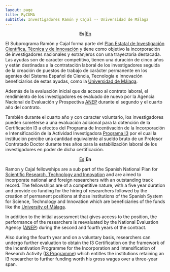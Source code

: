 ```yaml
---
layout: page
title: RyCUMA
subtitle: Investigadores Ramón y Cajal -- Universidad de Málaga 
---
```

<a id="Es"></a>
<center>
<p><b>Es</b>|<a href="#En">En</a></p>
</center>

El Subprograma Ramón y Cajal forma parte del [Plan Estatal de Investigación Científica, Técnica y de Innovación](http://www.idi.mineco.gob.es/portal/site/MICINN/menuitem.7eeac5cd345b4f34f09dfd1001432ea0/?vgnextoid=83b192b9036c2210VgnVCM1000001d04140aRCRD) y tiene como objetivo la incorporación de investigadores nacionales y extranjeros con una trayectoria destacada. Las ayudas son de caracter competitivo, tienen una duración de cinco años y están destinadas a la contratación laboral de los investigadores seguida de la creación de puestos de trabajo de carácter permanente en los agentes del Sistema Español de Ciencia, Tecnología e Innovación beneficiarios de estas ayudas, como la [Universidad de Málaga](http://www.uma.es/).  

Además de la evaluación inicial que da acceso al contrato laboral, el rendimiento de los investigadores es evaluado de nuevo por la Agencia Nacional de Evaluación y Prospectiva [ANEP](http://www.idi.mineco.gob.es/portal/site/MICINN/menuitem.26172fcf4eb029fa6ec7da6901432ea0/?vgnextoid=3d5167b99490f310VgnVCM1000001d04140aRCRD) durante el segundo y el cuarto año del contrato.  

También durante el cuarto año y con caracter voluntario, los investigadores pueden someterse a una evaluación adicional para la obtención de la Certificación I3 a efectos del Programa de Incentivación de la Incorporación e Intensificación de la Actividad Investigadora [Programa I3](http://www.idi.mineco.gob.es/portal/site/MICINN/menuitem.dbc68b34d11ccbd5d52ffeb801432ea0/?vgnextoid=28b5b76fb9bbf210VgnVCM1000001d04140aRCRD) por el cual la institución percibe una cantidad equivalente al sueldo bruto de un Profesor Contratado Doctor durante tres años para la estabilización laboral de los investigadores en poder de dicha certificación.  


<a id="En"></a>  
<center>
<p><a href="#Es">Es</a>|<b>En</b></p>
</center>

Ramon y Cajal fellowships are a sub part of the Spanish National Plan for [Scientific Research, Technology and Innovation](http://www.idi.mineco.gob.es/portal/site/MICINN/menuitem.7eeac5cd345b4f34f09dfd1001432ea0/?vgnextoid=83b192b9036c2210VgnVCM1000001d04140aRCRD) and are aimed to incorporate national and foreign researchers with an outstanding track record. The fellowships are of a competitive nature, with a five year duration and provide co funding for the hiring of researchers followed by the creation of permanent positions at those institutions of the Spanish System for Science, Technology and Innovation which are beneficiaries of the funds like the [University of Málaga](http://www.uma.es).  

In addition to the initial assessment that gives access to the position, the performance of the researchers is reevaluated by the National Evaluation Agency ([ANEP](http://www.idi.mineco.gob.es/portal/site/MICINN/menuitem.26172fcf4eb029fa6ec7da6901432ea0/?vgnextoid=3d5167b99490f310VgnVCM1000001d04140aRCRD)) during the second and fourth years of the contract.  

Also during the fourth year and on a voluntary basis, researchers can undergo further evaluation to obtain the I3 Certification on the framework of the Incentivation Programme for the Incorporation and Intensification of Research Activity ([I3 Programme](http://www.idi.mineco.gob.es/portal/site/MICINN/menuitem.dbc68b34d11ccbd5d52ffeb801432ea0/?vgnextoid=28b5b76fb9bbf210VgnVCM1000001d04140aRCRD)) which entitles the institutions retaining an I3 researcher to further funding worth his gross wages over a three-year span. 
